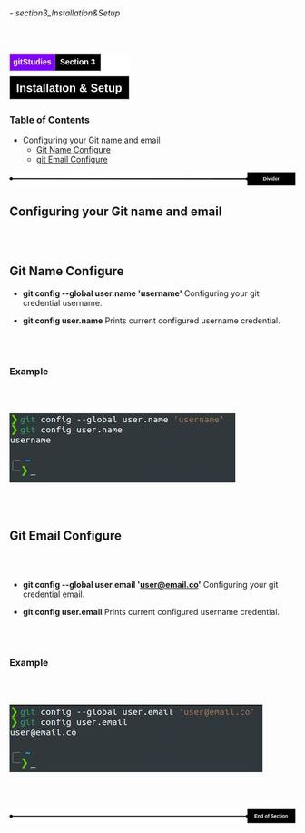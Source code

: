 ###### - section3_Installation&Setup

<br>

<!-- Section Header -->

![section3Header](../src/doc/section3Header.png 'Section 3 Header')

<!-- Table of Contents -->

### **Table of Contents**

+ [Configuring your Git name and email](#configuring-your-git-name-and-email)
    - [Git Name Configure](#git-name-configure)
    - [git Email Configure](#git-email-configure)

![divider](../src/doc/divider.png 'Divider')

## **Configuring your Git name and email**

<br>
<br>

## **Git Name Configure**

* **git config --global user.name 'username'**
Configuring your git credential username.

* **git config user.name**
Prints current configured username credential.

<br>
<br>

### **Example**

<br>
<br>

![gitconfigusernameCommand](../src/gitconfigusernameCommand.png "The git user.name config command")

<br>
<br>

## **Git Email Configure**

<br>
<br>

* **git config --global user.email 'user@email.co'**
Configuring your git credential email.

* **git config user.email**
Prints current configured username credential.

<br>
<br>

### **Example**

<br>
<br>

![gitconfiguseremailCommand](../src/gitconfiguseremailCommand.png "The git user.email config command")

<br>
<br>

<!-- End of Document -->

![endDivider](../src/doc/endDivider.png 'End of Document')